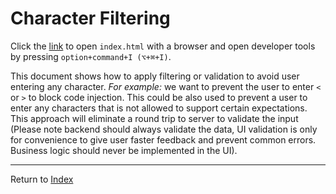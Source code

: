# Character Filtering

Click the [link](index.html) to open `index.html` with a browser and open developer tools by pressing `option+command+I (⌥+⌘+I)`.

This document shows how to apply filtering or validation to avoid user entering any character. _For example:_ we want to 
prevent the user to enter `<` or `>` to block code injection. This could be also used to prevent a user to enter any characters
that is not allowed to support certain expectations. This approach will eliminate a round trip to server to validate the input 
(Please note backend should always validate the data, UI validation is only for convenience to give user faster feedback 
and prevent common errors. Business logic should never be implemented in the UI).

---
Return to [Index](../../README.md)